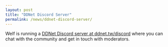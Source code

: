 ```yaml
---
layout: post
title: "DDNet Discord Server"
permalink: /news/ddnet-discord-server/
---
```


Welf is running a [DDNet Discord server at ddnet.tw/discord](/discord) where you can chat with the community and get in touch with moderators.
